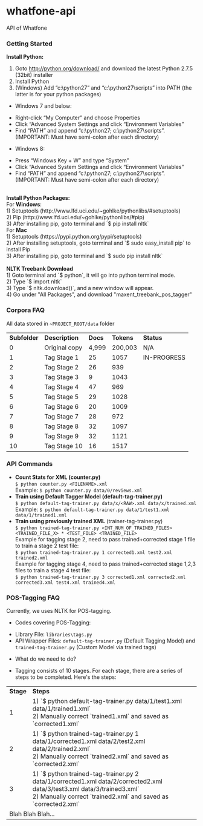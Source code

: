 whatfone-api
============

API of Whatfone

### Getting Started

<b>Install Python:</b><br>
1) Goto http://python.org/download/ and download the latest Python 2.7.5 (32bit) installer<br>
2) Install Python<br>
3) (Windows) Add “c:\python27” and “c:\python27\scripts” into PATH (the latter is for your python packages)
* Windows 7 and below:
 - Right-click “My Computer” and choose Properties
 - Click “Advanced System Settings and click “Environment Variables”
 - Find “PATH” and append “c:\python27; c:\python27\scripts”. (IMPORTANT: Must have semi-colon after each directory)
* Windows 8:
 - Press “Windows Key + W” and type “System”
 - Click “Advanced System Settings and click “Environment Variables”
 - Find “PATH” and append “c:\python27; c:\python27\scripts”. (IMPORTANT: Must have semi-colon after each directory)

<br>
<b>Install Python Packages:</b><br>
For <b>Windows</b>:<br>
1) Setuptools (http://www.lfd.uci.edu/~gohlke/pythonlibs/#setuptools)<br>
2) Pip (http://www.lfd.uci.edu/~gohlke/pythonlibs/#pip)<br>
3) After installing pip, goto terminal and `$ pip install nltk`<br>
For <b>Mac</b><br>
1) Setuptools (https://pypi.python.org/pypi/setuptools)<br>
2) After installing setuptools, goto terminal and `$ sudo easy_install pip` to install Pip<br>
3) After installing pip, goto terminal and `$ sudo pip install nltk`<br>

<br>
<b>NLTK Treebank Download</b><br>
1) Goto terminal and `$ python`, it will go into python terminal mode.<br>
2) Type `$ import nltk`<br>
3) Type `$ nltk.download()`, and a new window will appear.<br>
4) Go under "All Packages", and download "maxent_treebank_pos_tagger"<br>

### Corpora FAQ
All data stored in `~PROJECT_ROOT/data` folder
<table>
  <tr>
    <td><b>Subfolder</b></td>
    <td><b>Description</b></td>
    <td><b>Docs</b></td>
    <td><b>Tokens</b></td>
    <td><b>Status</b></td>
  </tr>
  <tr>
    <td>0</td>
    <td>Original copy</td>
    <td>4,999</td>
    <td>200,003</td>
    <td>N/A</td>
  </tr>
  <tr>
    <td>1</td>
    <td>Tag Stage 1</td>
    <td>25</td>
    <td>1057</td>
    <td>IN-PROGRESS</td>
  </tr>
  <tr>
    <td>2</td>
    <td>Tag Stage 2</td>
    <td>26</td>
    <td>939</td>
    <td></td>
  </tr>
  <tr>
    <td>3</td>
    <td>Tag Stage 3</td>
    <td>9</td>
    <td>1043</td>
    <td></td>
  </tr>
  <tr>
    <td>4</td>
    <td>Tag Stage 4</td>
    <td>47</td>
    <td>969</td>
    <td></td>
  </tr>
  <tr>
    <td>5</td>
    <td>Tag Stage 5</td>
    <td>29</td>
    <td>1028</td>
    <td></td>
  </tr>
  <tr>
    <td>6</td>
    <td>Tag Stage 6</td>
    <td>20</td>
    <td>1009</td>
    <td></td>
  </tr>
  <tr>
    <td>7</td>
    <td>Tag Stage 7</td>
    <td>28</td>
    <td>972</td>
    <td></td>
  </tr>
  <tr>
    <td>8</td>
    <td>Tag Stage 8</td>
    <td>32</td>
    <td>1097</td>
    <td></td>
  </tr>
  <tr>
    <td>9</td>
    <td>Tag Stage 9</td>
    <td>32</td>
    <td>1121</td>
    <td></td>
  </tr>
  <tr>
    <td>10</td>
    <td>Tag Stage 10</td>
    <td>16</td>
    <td>1517</td>
    <td></td>
  </tr>
</table>

### API Commands

* <b>Count Stats for XML (counter.py)</b><br>
`$ python counter.py <FILENAME>.xml`<br>
Example: `$ python counter.py data/0/reviews.xml`<br>
* <b>Train using Default Tagger Model (default-tag-trainer.py)</b><br>
`$ python default-tag-trainer.py data/x/<RAW>.xml data/x/trained.xml`<br>
Example: `$ python default-tag-trainer.py data/1/test1.xml data/1/trained1.xml`<br>
* <b>Train using previously trained XML</b> (trainer-tag-trainer.py)<br>
`$ python trained-tag-trainer.py <INT_NUM_OF_TRAINED_FILES> <TRAINED_FILE_X> * <TEST_FILE> <TRAINED_FILE>`<br>
Example for tagging stage 2, need to pass trained+corrected stage 1 file to train a stage 2 test file:<br>
`$ python trained-tag-trainer.py 1 corrected1.xml test2.xml trained2.xml`<br>
Example for tagging stage 4, need to pass trained+corrected stage 1,2,3 files to train a stage 4 test file:<br>
`$ python trained-tag-trainer.py 3 corrected1.xml corrected2.xml corrected3.xml test4.xml trained4.xml`<br>

### POS-Tagging FAQ
Currently, we uses NLTK for POS-tagging. 
* Codes covering POS-Tagging:
 - Library File: `libraries\tags.py`
 - API Wrapper Files: `default-tag-trainer.py` (Default Tagging Model) and `trained-tag-trainer.py` (Custom Model via trained tags)
* What do we need to do?
 - Tagging consists of 10 stages. For each stage, there are a series of steps to be completed. Here's the steps:
 <table>
   <tr>
      <td><b>Stage</b></td>
      <td><b>Steps</b></td>
   </tr>
   <tr>
      <td>1</td>
      <td>
        1) `$ python default-tag-trainer.py data/1/test1.xml data/1/trained1.xml`<br>
        2) Manually correct `trained1.xml` and saved as `corrected1.xml`<br>
      </td>
   </tr>
   <tr>
      <td>2</td>
      <td>
        1) `$ python trained-tag-trainer.py 1 data/1/corrected1.xml data/2/test2.xml data/2/trained2.xml`<br>
        2) Manually correct `trained2.xml` and saved as `corrected2.xml`<br>
      </td>
   </tr>
   <tr>
      <td>3</td>
      <td>
        1) `$ python trained-tag-trainer.py 2 data/1/corrected1.xml data/2/corrected2.xml data/3/test3.xml data/3/trained3.xml`<br>
        2) Manually correct `trained2.xml` and saved as `corrected2.xml`<br>
      </td>
   </tr>
   <tr>
      <td colspan="2">Blah Blah Blah...</td>
   </tr>
 </table>
